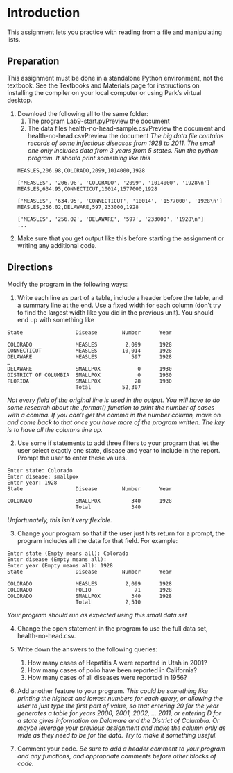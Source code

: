 # Introduction
This assignment lets you practice with reading from a file and manipulating lists.

## Preparation
This assignment must be done in a standalone Python environment, not the textbook. See the Textbooks and Materials page for instructions on installing the compiler on your local computer or using Park’s virtual desktop.

1.  Download the following all to the same folder:
    1. The program Lab9-start.pyPreview the document 
    2. The data files health-no-head-sample.csvPreview the document and health-no-head.csvPreview the document 
    *The big data file contains records of some infectious diseases from 1928 to 2011. The  small one only includes data from 3 years from 5 states. Run the python program. It should print something like this*
    ```
    MEASLES,206.98,COLORADO,2099,1014000,1928

    ['MEASLES', '206.98', 'COLORADO', '2099', '1014000', '1928\n']
    MEASLES,634.95,CONNECTICUT,10014,1577000,1928 

    ['MEASLES', '634.95', 'CONNECTICUT', '10014', '1577000', '1928\n']
    MEASLES,256.02,DELAWARE,597,233000,1928

    ['MEASLES', '256.02', 'DELAWARE', '597', '233000', '1928\n']
    ...
    ```
2. Make sure that you get output like this before starting the assignment or writing any additional code.

## Directions
Modify the program in the following ways:

1. Write each line as part of a table, include a header before the table, and a summary line at the end. Use a fixed width for each column (don’t try to find the largest width like you did in the previous unit). You should end up with something like
```
State                 Disease        Number      Year

COLORADO              MEASLES         2,099      1928
CONNECTICUT           MEASLES        10,014      1928
DELAWARE              MEASLES           597      1928
…
DELAWARE              SMALLPOX            0      1930
DISTRICT OF COLUMBIA  SMALLPOX            0      1930
FLORIDA               SMALLPOX           28      1930
                      Total          52,307  
```
*Not every field of the original line is used in the output. You will have to do some research about the .format() function to print the number of cases with a comma. If you can’t get the comma in the number column, move on and come back to that once you have more of the program written. The key is to have all the columns line up.*

2. Use some if statements to add three filters to your program that let the user select exactly one state, disease and year to include in the report. Prompt the user to enter these values.
```
Enter state: Colorado
Enter disease: smallpox
Enter year: 1928
State                 Disease        Number      Year

COLORADO              SMALLPOX          340      1928
                      Total             340
```
*Unfortunately, this isn’t very flexible.*

3. Change your program so that if the user just hits return for a prompt, the program includes all the data for that field. For example:
```
Enter state (Empty means all): Colorado
Enter disease (Empty means all):
Enter year (Empty means all): 1928
State                 Disease        Number      Year
 
COLORADO              MEASLES         2,099      1928
COLORADO              POLIO              71      1928
COLORADO              SMALLPOX          340      1928
                      Total           2,510    
```
*Your program should run as expected using this small data set*

4. Change the open statement in the program to use the full data set, health-no-head.csv.
5. Write down the answers to the following queries:
    1. How many cases of Hepatitis A were reported in Utah in 2001?
    2. How many cases of polio have been reported in California?
    3. How many cases of all diseases were reported in 1956?
6. Add another feature to your program. 
*This could be something like printing the highest and lowest numbers for each query, or allowing the user to just type the first part of value, so that entering 20 for the year generates a table for years 2000, 2001, 2002, … 2011, or entering D for a state gives information on Delaware and the District of Columbia. Or maybe leverage your previous assignment and make the column only as wide as they need to be for the data. Try to make it something useful.*

7. Comment your code.
*Be sure to add a header comment to your program and any functions, and appropriate comments before other blocks of code.*
